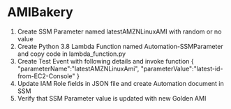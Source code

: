 # AMIBakery

1. Create SSM Parameter named latestAMZNLinuxAMI with random or no value 
1. Create Python 3.8 Lambda Function named Automation-SSMParameter and copy code in lambda_function.py
2. Create Test Event with following details and invoke function
  {
   "parameterName":"latestAMZNLinuxAmi",
   "parameterValue":"latest-id-from-EC2-Console"
}
3. Update IAM Role fields in JSON file and create Automation document in SSM
4. Verify that SSM Parameter value is updated with new Golden AMI
